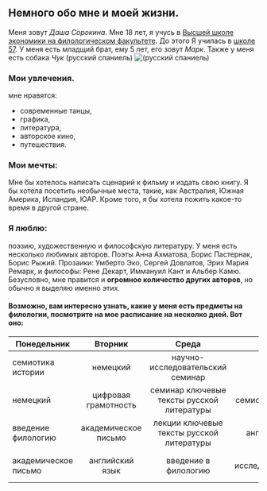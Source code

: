 ## Немного обо мне и моей жизни.
Меня зовут _Даша Сорокина_. Мне 18 лет, я учусь в [Высшей школе экономики на филологическом факультете](https://www.hse.ru/ba/philology/). До этого Я училась в [школе 57](http://www.sch57.ru). У меня есть младщий брат, ему 5 лет, его зовут _Марк_.
Также у меня есть собака _Чук_ (русский спаниель) ![(русский спаниель)](http://www.moiasobaka.com/wp-content/uploads/2015/08/russian-spaniel.jpg) 

### Мои увлечения.
мне нравятся:
* современные танцы,
* графика, 
* литература, 
* авторское кино, 
* путешествия.
### Мои мечты:
Мне бы хотелось написать сценарий к фильму и издать свою книгу. Я бы хотела посетить необычные места, такие, как Австралия, Южная Америка, Исландия, ЮАР. Кроме того, я бы хотела пожить какое-то время в другой стране.
### Я люблю:
поэзию, художественную и философскую литературу. У меня есть несколько любимых авторов.  Поэты Анна Ахматова, Борис Пастернак, Борис Рыжий. Прозаики: Умберто Эко, Сергей Довлатов, Эрих Мария Ремарк, и философы: Рене Декарт, Иммануил Кант и Альбер Камю. Безусловно, мне правится и **огромное количество других авторов**, но обычно я выделяю именно этих.
#### Возможно, вам интересно узнать, какие у меня есть предметы на филологии, посмотрите на мое расписание на несколко дней. Вот оно:
| Понедельник   | Вторник       | Среда  | Четверг |
| ------------- |:-------------:| :-----:| -----: |
| семиотика истории    | немецкий | научно-исследовательский семинар| введение в филологию |
| немецкий      | цифровая грамотность     |  семинар ключевые тексты русской литературы | семиотика истории |
| введение филологию | академическое письмо   |    лекции ключевые тексты русской литературы | английский язык |
| академическое письмо | английский язык | введение в филологию | научно-исследовательский семинар 
